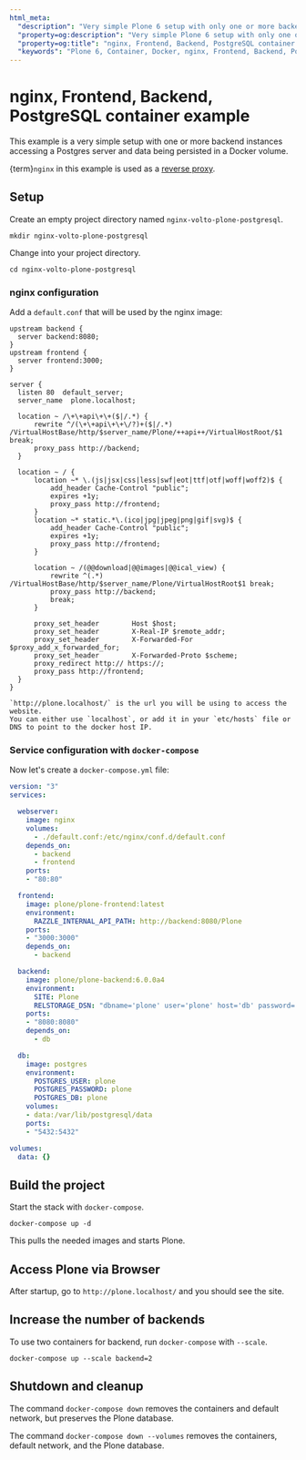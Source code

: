 ```yaml
---
html_meta:
  "description": "Very simple Plone 6 setup with only one or more backend instances accessing a PostgreSQL server and data being persisted in a Docker volume."
  "property=og:description": "Very simple Plone 6 setup with only one or more backend instances accessing a PostgreSQL server and data being persisted in a Docker volume."
  "property=og:title": "nginx, Frontend, Backend, PostgreSQL container example"
  "keywords": "Plone 6, Container, Docker, nginx, Frontend, Backend, PostgreSQL, "
---
```


# nginx, Frontend, Backend, PostgreSQL container example

This example is a very simple setup with one or more backend instances accessing a Postgres server and data being persisted in a Docker volume.

{term}`nginx` in this example is used as a [reverse proxy](https://docs.nginx.com/nginx/admin-guide/web-server/reverse-proxy/").


## Setup

Create an empty project directory named `nginx-volto-plone-postgresql`.

```shell
mkdir nginx-volto-plone-postgresql
```

Change into your project directory.

```shell
cd nginx-volto-plone-postgresql
```


### nginx configuration

Add a `default.conf` that will be used by the nginx image:

```nginx
upstream backend {
  server backend:8080;
}
upstream frontend {
  server frontend:3000;
}

server {
  listen 80  default_server;
  server_name  plone.localhost;

  location ~ /\+\+api\+\+($|/.*) {
      rewrite ^/(\+\+api\+\+\/?)+($|/.*) /VirtualHostBase/http/$server_name/Plone/++api++/VirtualHostRoot/$1 break;
      proxy_pass http://backend;
  }

  location ~ / {
      location ~* \.(js|jsx|css|less|swf|eot|ttf|otf|woff|woff2)$ {
          add_header Cache-Control "public";
          expires +1y;
          proxy_pass http://frontend;
      }
      location ~* static.*\.(ico|jpg|jpeg|png|gif|svg)$ {
          add_header Cache-Control "public";
          expires +1y;
          proxy_pass http://frontend;
      }

      location ~ /(@@download|@@images|@@ical_view) {
          rewrite ^(.*) /VirtualHostBase/http/$server_name/Plone/VirtualHostRoot$1 break;
          proxy_pass http://backend;
          break;
      }

      proxy_set_header        Host $host;
      proxy_set_header        X-Real-IP $remote_addr;
      proxy_set_header        X-Forwarded-For $proxy_add_x_forwarded_for;
      proxy_set_header        X-Forwarded-Proto $scheme;
      proxy_redirect http:// https://;
      proxy_pass http://frontend;
  }
}
```

```{note}
`http://plone.localhost/` is the url you will be using to access the website.
You can either use `localhost`, or add it in your `etc/hosts` file or DNS to point to the docker host IP.
```


### Service configuration with `docker-compose`

Now let's create a `docker-compose.yml` file:

```yaml
version: "3"
services:

  webserver:
    image: nginx
    volumes:
      - ./default.conf:/etc/nginx/conf.d/default.conf
    depends_on:
      - backend
      - frontend
    ports:
    - "80:80"

  frontend:
    image: plone/plone-frontend:latest
    environment:
      RAZZLE_INTERNAL_API_PATH: http://backend:8080/Plone
    ports:
    - "3000:3000"
    depends_on:
      - backend

  backend:
    image: plone/plone-backend:6.0.0a4
    environment:
      SITE: Plone
      RELSTORAGE_DSN: "dbname='plone' user='plone' host='db' password='plone'"
    ports:
    - "8080:8080"
    depends_on:
      - db

  db:
    image: postgres
    environment:
      POSTGRES_USER: plone
      POSTGRES_PASSWORD: plone
      POSTGRES_DB: plone
    volumes:
    - data:/var/lib/postgresql/data
    ports:
    - "5432:5432"

volumes:
  data: {}
```


## Build the project

Start the stack with `docker-compose`.

```shell
docker-compose up -d
```

This pulls the needed images and starts Plone.


## Access Plone via Browser

After startup, go to `http://plone.localhost/` and you should see the site.


## Increase the number of backends

To use two containers for backend, run `docker-compose` with `--scale`.

```shell
docker-compose up --scale backend=2
```


## Shutdown and cleanup

The command `docker-compose down` removes the containers and default network, but preserves the Plone database.

The command `docker-compose down --volumes` removes the containers, default network, and the Plone database.

